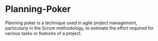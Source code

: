 # Planning-Poker
Planning poker is a technique used in agile project management, particularly in the Scrum methodology, to estimate the effort required for various tasks or features of a project.
